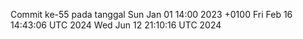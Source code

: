 Commit ke-55 pada tanggal Sun Jan 01 14:00 2023 +0100
Fri Feb 16 14:43:06 UTC 2024
Wed Jun 12 21:10:16 UTC 2024
